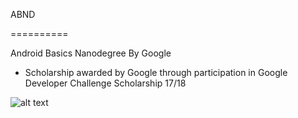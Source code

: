 ABND

==========


Android Basics Nanodegree By Google
 

+ Scholarship awarded by Google through participation in Google Developer Challenge Scholarship 17/18

![alt text](https://webrazzi.com/wp-content/uploads/2016/06/google-android-programlama.jpg)
